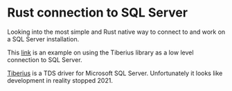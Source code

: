 # Rust connection to SQL Server

Looking into the most simple and Rust native way to connect to and work on a SQL Server installation.

This [link](https://medium.com/@lemalcs/connect-rust-to-sql-server-842ff6886a4b) is an example on using the Tiberius library as a low level connection to SQL Server.

[Tiberius](https://crates.io/crates/tiberius) is a TDS driver for Microsoft SQL Server. Unfortunately it looks like development in reality stopped 2021.
